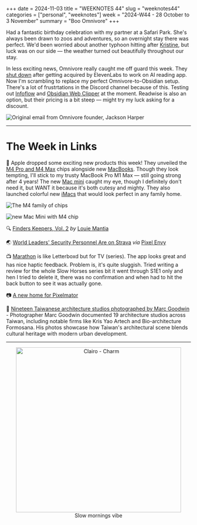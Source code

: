 +++
date = 2024-11-03
title = "WEEKNOTES 44"
slug = "weeknotes44"
categories = ["personal", "weeknotes"]
week = "2024-W44 - 28 October to 3 November"
summary = "Boo Omnivore"
+++

Had a fantastic birthday celebration with my partner at a Safari Park. She's always been drawn to zoos and adventures, so an overnight stay there was perfect. We'd been worried about another typhoon hitting after [Kristine](https://www.rappler.com/philippines/weather/tropical-cyclone-kristine-forecast-track-wind-signals-rain-damage-relief-updates-october-2024/?ref=krabf.com), but luck was on our side — the weather turned out beautifully throughout our stay.

In less exciting news, Omnivore really caught me off guard this week. They [shut down](https://blog.omnivore.app/p/details-on-omnivore-shutting-down?ref=krabf.com) after getting acquired by ElevenLabs to work on AI reading app. Now I'm scrambling to replace my perfect Omnivore-to-Obsidian setup. There's a lot of frustrtations in the Discord channel because of this. Testing out [Infoflow](https://www.infoflow.app/ref=krabf.com) and [Obsidian Web Clipper](https://obsidian.md/clipper?ref=krabf.com) at the moment. Readwise is also an option, but their pricing is a bit steep — might try my luck asking for a discount.

![Original email from Omnivore founder, Jackson Harper](/weeknotes/weeknotes44/omnivore-original-email.png "Original email from Omnivore founder Jackson Harper")

---

# The Week in Links

 Apple dropped some exciting new products this week! They unveiled the [M4 Pro and M4 Max](https://www.apple.com/newsroom/2024/10/apple-introduces-m4-pro-and-m4-max/?ref=krabf.com) chips alongside new [MacBooks](https://www.apple.com/macbook-pro/?ref=krabf.com). Though they look tempting, I'll stick to my trusty MacBook Pro M1 Max — still going strong after 4 years! The new [Mac mini](https://www.apple.com/mac-mini/?ref=krabf.com) caught my eye, though I definitely don't need it, but WANT it because it's both cutesy and mighty. They also launched colorful new [iMacs](https://www.apple.com/imac/?ref=krabf.com) that would look perfect in any family home.

![The M4 family of chips](/weeknotes/weeknotes44/Apple-M4-chip-series-hero.jpg "The M4 family of chips is the most advanced lineup of chips ever built for a personal computer. | Apple")

![new Mac Mini with M4 chip](/weeknotes/weeknotes44/Apple-Mac-mini-hero.jpg "With M4 and M4 Pro, the new Mac mini brings incredible performance and connectivity in a design that’s small enough to fit in your hand. | Apple")

🔍 [Finders Keepers, Vol. 2](https://lmnt.me/blog/icons/finders-keepers-vol-2.html) *by* [Louie Mantia](https://lmnt.me)

🌏 [World Leaders' Security Personnel Are on Strava](https://pxlnv.com/linklog/security-personnel-strava/?ref=krabf.com) *via* [Pixel Envy](https://pxlnv.com/?ref=krabf.com)

📺 [Marathon](https://marathontv.app/?ref=krabf.com) is like Letterboxd but for TV (series). The app looks great and has nice haptic feedback. Problem is, it's quite sluggish. Tried writing a review for the whole Slow Horses series bit it went through S1E1 only and hen I tried to delete it, there was no confirmation and when had to hit the back button to see it was actually gone.

📷 [A new home for Pixelmator](https://www.pixelmator.com/blog/2024/11/01/a-new-home-for-pixelmator/?ref=krabf.com)

📐 [Nineteen Taiwanese architecture studios photographed by Marc Goodwin](https://www.dezeen.com/2024/10/24/marc-goodwin-taiwan-architecture-studios-2/?ref=krabf.com) - Photographer Marc Goodwin documented 19 architecture studios across Taiwan, including notable firms like Kris Yao Artech and Bio-architecture Formosana. His photos showcase how Taiwan's architectural scene blends cultural heritage with modern urban development.

---

<div align="center">
   <a href="https://song.link/krabfwk44"><img src="/weeknotes/weeknotes44/claireo-charm-2024.jpg" alt="Clairo - Charm" width="450">
</a>
<figcaption>Slow mornings vibe</figcaption>
</figure>
</div>